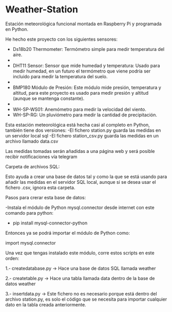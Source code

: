 # Weather-Station

Estación meteorológica funcional montada en Raspberry Pi y programada en Python.

He hecho este proyecto con los siguientes sensores:

- Ds18b20 Thermometer: Termómetro simple para medir temperatura del aire.
- 
- DHT11 Sensor: Sensor que mide humedad y temperatura: Usado para medir humedad, en un futuro el termómetro que viene podría ser incluido para medir la temperatura del suelo.
- 
- BMP180 Módulo de Presión: Este módulo mide presión, temperatura y altitud, para este proyecto es usado para medir presión y altitud (aunque se mantenga constante).
- 
- WH-SP-WS01: Anemómetro para medir la velocidad del viento.
- WH-SP-RG: Un pluviómetro para medir la cantidad de precipitación.

Esta estación meteorológica está hecha casi al completo en Python, también tiene dos versiones: 
-El fichero station.py guarda las medidas en un servidor local sql
-El fichero station_csv.py guarda las medidas en un archivo llamado data.csv

Las medidas tomadas serán añadidas a una página web y será posible recibir notificaciones vía telegram


Carpeta de archivos SQL:

Esto ayuda a crear una base de datos tal y como la que se está usando para añadir las medidas en el servidor SQL local, aunque si se desea usar el fichero .csv, ignora esta carpeta.

Pasos para crerar esta base de datos:

-Instala el módulo de Python mysql.connector desde internet con este comando para python:

- pip install mysql-connector-python

Entonces ya se podrá importar el módulo de Python como:

import mysql.connector

Una vez que tengas instalado este módulo, corre estos scripts en este orden:

1.- createdatabase.py -> Hace una base de datos SQL llamada weather

2.- createtable.py -> Hace una tabla llamada data dentro de la base de datos weather

3.- insertdata.py -> Este fichero no es necesario porque está dentro del archivo station.py, es solo el código que se necesita para importar cualquier dato en la tabla creada anteriormente.
